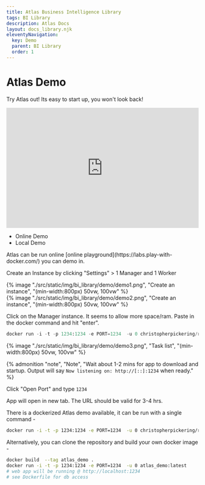 ```yaml
---
title: Atlas Business Intelligence Library
tags: BI Library
description: Atlas Docs
layout: docs_library.njk
eleventyNavigation:
  key: Demo
  parent: BI Library
  order: 1
---
```


# Atlas Demo

Try Atlas out! Its easy to start up, you won't look back!

<div class="block video_wrapper" style="padding-bottom: 56.250000%; padding-top: 30px; position: relative; width: 100%">
<iframe allowfullscreen="true" src="https://www.youtube.com/embed/d_IGbnuXvJ8" style="border: 0; height: 100%; left: 0; position: absolute; top: 0; width: 100%">
</iframe></div>

<div class="tabs">
   <ul>
    <li class="is-active"><a tab="online">Online Demo</a></li>
    <li><a tab="local">Local Demo</a></li>
  </ul>
</div>
<div class="tab-container">
   <div class="tab is-active"id="online">
Atlas can be run online [online playground](https://labs.play-with-docker.com/) you can demo in.

Create an Instance by clicking "Settings" > 1 Manager and 1 Worker

<div class="tile">
    <div class="box is-flex is-justify-content-center tile">
        {% image "./src/static/img/bi_library/demo/demo1.png", "Create an instance", "(min-width:800px) 50vw, 100vw" %}
    </div>
    <div class="box is-flex is-justify-content-center tile">
        {% image "./src/static/img/bi_library/demo/demo2.png", "Create an instance", "(min-width:800px) 50vw, 100vw" %}
    </div>
</div>

Click on the Manager instance. It seems to allow more space/ram. Paste in the docker command and hit "enter".

```python
docker run -i -t -p 1234:1234 -e PORT=1234  -u 0 christopherpickering/rmc-atlas-demo:latest
```

<div class="box is-flex is-justify-content-center">
{% image "./src/static/img/bi_library/demo/demo3.png", "Task list", "(min-width:800px) 50vw, 100vw" %}
</div>

{% admonition
   "note",
   "Note",
   "Wait about 1-2 mins for app to download and startup. Output will say ``Now listening on: http://[::]:1234`` when ready."
%}

Click "Open Port" and type ``1234``

App will open in new tab. The URL should be valid for 3-4 hrs.
   </div>
   <div class="tab "id="local">


There is a dockerized Atlas demo available, it can be run with a single command -

```bash
docker run -i -t -p 1234:1234 -e PORT=1234  -u 0 christopherpickering/rmc-atlas-demo:latest
```
Alternatively, you can clone the repository and build your own docker image -

```bash
docker build  --tag atlas_demo .
docker run -i -t -p 1234:1234 -e PORT=1234  -u 0 atlas_demo:latest
# web app will be running @ http://localhost:1234
# see Dockerfile for db access
```
   </div>
</div>
